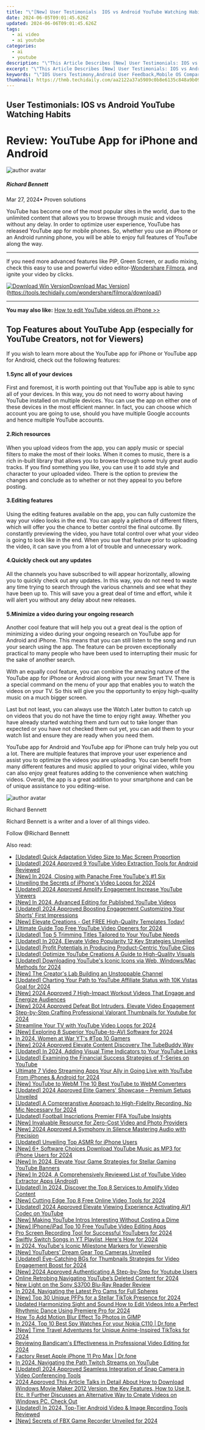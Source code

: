 ```yaml
---
title: "\"[New] User Testimonials  IOS vs Android YouTube Watching Habits\""
date: 2024-06-05T09:01:45.626Z
updated: 2024-06-06T09:01:45.626Z
tags:
  - ai video
  - ai youtube
categories:
  - ai
  - youtube
description: "\"This Article Describes [New] User Testimonials: IOS vs Android YouTube Watching Habits\""
excerpt: "\"This Article Describes [New] User Testimonials: IOS vs Android YouTube Watching Habits\""
keywords: "\"IOS Users Testimony,Android User Feedback,Mobile OS Comparison,Video App Preference,Smartphone Screen Time,Device OS Watching Habits,User-Experience Ratings\""
thumbnail: https://thmb.techidaily.com/aa2122a37a5989c0b8e6135c848a9b094e794d7aa1b69be64b39a2ed2ad95c93.jpg
---
```


## User Testimonials: IOS vs Android YouTube Watching Habits

# Review: YouTube App for iPhone and Android

![author avatar](https://images.wondershare.com/filmora/article-images/richard-bennett.jpg)

##### Richard Bennett

 Mar 27, 2024• Proven solutions

 YouTube has become one of the most popular sites in the world, due to the unlimited content that allows you to browse through music and videos without any delay. In order to optimize user experience, YouTube has released YouTube app for mobile phones. So, whether you use an iPhone or an Android running phone, you will be able to enjoy full features of YouTube along the way.

---

 If you need more advanced features like PIP, Green Screen, or audio mixing, check this easy to use and powerful video editor-[Wondershare Filmora](https://tools.techidaily.com/wondershare/filmora/download/), and ignite your video by clicks.

[![Download Win Version](https://images.wondershare.com/filmora/guide/download-btn-win.jpg)](https://tools.techidaily.com/wondershare/filmora/download/)[Download Mac Version](https://images.wondershare.com/filmora/guide/download-btn-mac.jpg)](https://tools.techidaily.com/wondershare/filmora/download/)

---

**You may also like:** [How to edit YouTube videos on iPhone >>](https://tools.techidaily.com/wondershare/filmora/download/)

## Top Features about YouTube App (especially for YouTube Creators, not for Viewers)

 If you wish to learn more about the YouTube app for iPhone or YouTube app for Android, check out the following features:

#### 1.Sync all of your devices

 First and foremost, it is worth pointing out that YouTube app is able to sync all of your devices. In this way, you do not need to worry about having YouTube installed on multiple devices. You can use the app on either one of these devices in the most efficient manner. In fact, you can choose which account you are going to use, should you have multiple Google accounts and hence multiple YouTube accounts.

#### 2.Rich resources

 When you upload videos from the app, you can apply music or special filters to make the most of their looks. When it comes to music, there is a rich in-built library that allows you to browse through some truly great audio tracks. If you find something you like, you can use it to add style and character to your uploaded video. There is the option to preview the changes and conclude as to whether or not they appeal to you before posting.

#### 3.Editing features

 Using the editing features available on the app, you can fully customize the way your video looks in the end. You can apply a plethora of different filters, which will offer you the chance to better control the final outcome. By constantly previewing the video, you have total control over what your video is going to look like in the end. When you sue that feature prior to uploading the video, it can save you from a lot of trouble and unnecessary work.

#### 4.Quickly check out any updates

 All the channels you have subscribed to will appear horizontally, allowing you to quickly check out any updates. In this way, you do not need to waste any time trying to search through the various channels and see what they have been up to. This will save you a great deal of time and effort, while it will alert you without any delay about new releases.

#### 5.Minimize a video during your ongoing research

 Another cool feature that will help you out a great deal is the option of minimizing a video during your ongoing research on YouTube app for Android and iPhone. This means that you can still listen to the song and run your search using the app. The feature can be proven exceptionally practical to many people who have been used to interrupting their music for the sake of another search.

 With an equally cool feature, you can combine the amazing nature of the YouTube app for iPhone or Android along with your new Smart TV. There is a special command on the menu of your app that enables you to watch the videos on your TV. So this will give you the opportunity to enjoy high-quality music on a much bigger screen.

 Last but not least, you can always use the Watch Later button to catch up on videos that you do not have the time to enjoy right away. Whether you have already started watching them and turn out to take longer than expected or you have not checked them out yet, you can add them to your watch list and ensure they are ready when you need them.

 YouTube app for Android and YouTube app for iPhone can truly help you out a lot. There are multiple features that improve your user experience and assist you to optimize the videos you are uploading. You can benefit from many different features and music applied to your original video, while you can also enjoy great features adding to the convenience when watching videos. Overall, the app is a great addition to your smartphone and can be of unique assistance to you editing-wise.

![author avatar](https://images.wondershare.com/filmora/article-images/richard-bennett.jpg)

Richard Bennett

Richard Bennett is a writer and a lover of all things video.

Follow @Richard Bennett

<span class="atpl-alsoreadstyle">Also read:</span>
<div><ul>
<li><a href="https://facebook-video-footage.techidaily.com/updated-quick-adaptation-video-size-to-mac-screen-proportion/"><u>[Updated] Quick Adaptation  Video Size to Mac Screen Proportion</u></a></li>
<li><a href="https://facebook-video-footage.techidaily.com/updated-2024-approved-9-youtube-video-extraction-tools-for-android-reviewed/"><u>[Updated] 2024 Approved  9 YouTube Video Extraction Tools for Android Reviewed</u></a></li>
<li><a href="https://facebook-video-footage.techidaily.com/new-in-2024-closing-with-panache-free-youtubes-1-six/"><u>[New] In 2024, Closing with Panache  Free YouTube's #1 Six</u></a></li>
<li><a href="https://facebook-video-footage.techidaily.com/unveiling-the-secrets-of-iphones-video-loops-for-2024/"><u>Unveiling the Secrets of iPhone's Video Loops for 2024</u></a></li>
<li><a href="https://facebook-video-footage.techidaily.com/updated-2024-approved-amplify-engagement-increase-youtube-viewers/"><u>[Updated] 2024 Approved  Amplify Engagement  Increase YouTube Viewers</u></a></li>
<li><a href="https://facebook-video-footage.techidaily.com/new-in-2024-advanced-editing-for-published-youtube-videos/"><u>[New] In 2024, Advanced Editing for Published YouTube Videos</u></a></li>
<li><a href="https://facebook-video-footage.techidaily.com/updated-2024-approved-boosting-engagement-customizing-your-shorts-first-impressions/"><u>[Updated] 2024 Approved  Boosting Engagement  Customizing Your Shorts' First Impressions</u></a></li>
<li><a href="https://facebook-video-footage.techidaily.com/new-elevate-creations-get-free-high-quality-templates-today/"><u>[New] Elevate Creations - Get FREE High-Quality Templates Today!</u></a></li>
<li><a href="https://facebook-video-footage.techidaily.com/ultimate-guide-top-free-youtube-video-openers-for-2024/"><u>Ultimate Guide  Top Free YouTube Video Openers for 2024</u></a></li>
<li><a href="https://facebook-video-footage.techidaily.com/updated-top-5-trimming-titles-tailored-to-your-youtube-needs/"><u>[Updated] Top 5 Trimming Titles Tailored to Your YouTube Needs</u></a></li>
<li><a href="https://facebook-video-footage.techidaily.com/updated-in-2024-elevate-video-popularity-12-key-strategies-unveiled/"><u>[Updated] In 2024, Elevate Video Popularity  12 Key Strategies Unveiled</u></a></li>
<li><a href="https://facebook-video-footage.techidaily.com/updated-profit-potentials-in-producing-product-centric-youtube-clips/"><u>[Updated] Profit Potentials in Producing Product-Centric YouTube Clips</u></a></li>
<li><a href="https://facebook-video-footage.techidaily.com/updated-optimize-youtube-creations-a-guide-to-high-quality-visuals/"><u>[Updated] Optimize YouTube Creations  A Guide to High-Quality Visuals</u></a></li>
<li><a href="https://facebook-video-footage.techidaily.com/updated-downloading-youtubes-iconic-icons-via-web-windowsmac-methods-for-2024/"><u>[Updated] Downloading YouTube's Iconic Icons via Web, Windows/Mac Methods for 2024</u></a></li>
<li><a href="https://facebook-video-footage.techidaily.com/new-the-creators-lab-building-an-unstoppable-channel/"><u>[New] The Creator's Lab  Building an Unstoppable Channel</u></a></li>
<li><a href="https://facebook-video-footage.techidaily.com/updated-charting-your-path-to-youtube-affiliate-status-with-10k-vistas-goal-for-2024/"><u>[Updated] Charting Your Path to YouTube Affiliate Status with 10K Vistas Goal for 2024</u></a></li>
<li><a href="https://facebook-video-footage.techidaily.com/new-2024-approved-7-high-impact-workout-videos-that-engage-and-energize-audiences/"><u>[New] 2024 Approved  7 High-Impact Workout Videos That Engage and Energize Audiences</u></a></li>
<li><a href="https://facebook-video-footage.techidaily.com/new-2024-approved-defeat-bot-intruders-elevate-video-engagement/"><u>[New] 2024 Approved  Defeat Bot Intruders, Elevate Video Engagement</u></a></li>
<li><a href="https://facebook-video-footage.techidaily.com/step-by-step-crafting-professional-valorant-thumbnails-for-youtube-for-2024/"><u>Step-by-Step  Crafting Professional Valorant Thumbnails for Youtube for 2024</u></a></li>
<li><a href="https://facebook-video-footage.techidaily.com/streamline-your-tv-with-youtube-video-loops-for-2024/"><u>Streamline Your TV with YouTube Video Loops for 2024</u></a></li>
<li><a href="https://facebook-video-footage.techidaily.com/new-exploring-8-superior-youtube-to-avi-software-for-2024/"><u>[New] Exploring 8 Superior YouTube-to-AVI Software for 2024</u></a></li>
<li><a href="https://facebook-video-footage.techidaily.com/in-2024-women-at-war-yts-top-10-gamers/"><u>In 2024, Women at War  YT's #Top 10 Gamers</u></a></li>
<li><a href="https://facebook-video-footage.techidaily.com/new-2024-approved-elevate-content-discovery-the-tubebuddy-way/"><u>[New] 2024 Approved  Elevate Content Discovery  The TubeBuddy Way</u></a></li>
<li><a href="https://facebook-video-footage.techidaily.com/updated-in-2024-adding-visual-time-indicators-to-your-youtube-links/"><u>[Updated] In 2024, Adding Visual Time Indicators to Your YouTube Links</u></a></li>
<li><a href="https://facebook-video-footage.techidaily.com/updated-examining-the-financial-success-strategies-of-t-series-on-youtube/"><u>[Updated] Examining the Financial Success Strategies of T-Series on YouTube</u></a></li>
<li><a href="https://facebook-video-footage.techidaily.com/ultimate-7-video-streaming-apps-your-ally-in-going-live-with-youtube-from-iphones-and-android-for-2024/"><u>Ultimate 7 Video Streaming Apps  Your Ally in Going Live with YouTube From iPhones & Android for 2024</u></a></li>
<li><a href="https://facebook-video-footage.techidaily.com/new-youtube-to-webm-the-10-best-youtube-to-webm-converters/"><u>[New] YouTube to WebM  The 10 Best YouTube to WebM Converters</u></a></li>
<li><a href="https://facebook-video-footage.techidaily.com/updated-2024-approved-elite-gamers-showcase-premium-setups-unveiled/"><u>[Updated] 2024 Approved  Elite Gamers' Showcase – Premium Setups Unveiled</u></a></li>
<li><a href="https://facebook-video-footage.techidaily.com/updated-a-compreranstive-approach-to-high-fidelity-recording-no-mic-necessary-for-2024/"><u>[Updated] A Compreranstive Approach to High-Fidelity Recording, No Mic Necessary for 2024</u></a></li>
<li><a href="https://facebook-video-footage.techidaily.com/updated-football-inscriptions-premier-fifa-youtube-insights/"><u>[Updated] Football Inscriptions  Premier FIFA YouTube Insights</u></a></li>
<li><a href="https://facebook-video-footage.techidaily.com/new-invaluable-resource-for-zero-cost-video-and-photo-providers/"><u>[New] Invaluable Resource for Zero-Cost Video and Photo Providers</u></a></li>
<li><a href="https://facebook-video-footage.techidaily.com/new-2024-approved-a-symphony-in-silence-mastering-audio-with-precision/"><u>[New] 2024 Approved  A Symphony in Silence  Mastering Audio with Precision</u></a></li>
<li><a href="https://facebook-video-footage.techidaily.com/updated-unveiling-top-asmr-for-iphone-users/"><u>[Updated] Unveiling Top ASMR for iPhone Users</u></a></li>
<li><a href="https://facebook-video-footage.techidaily.com/new-6plus-software-choices-download-youtube-music-as-mp3-for-iphone-users-for-2024/"><u>[New] 6+ Software Choices  Download YouTube Music as MP3 for iPhone Users for 2024</u></a></li>
<li><a href="https://facebook-video-footage.techidaily.com/new-in-2024-elevate-your-game-strategies-for-stellar-gaming-youtube-banners/"><u>[New] In 2024, Elevate Your Game  Strategies for Stellar Gaming YouTube Banners</u></a></li>
<li><a href="https://facebook-video-footage.techidaily.com/new-in-2024-a-comprehensively-reviewed-list-of-youtube-video-extractor-apps-android/"><u>[New] In 2024, A Comprehensively Reviewed List of YouTube Video Extractor Apps (Android)</u></a></li>
<li><a href="https://facebook-video-footage.techidaily.com/updated-in-2024-discover-the-top-8-services-to-amplify-video-content/"><u>[Updated] In 2024, Discover the Top 8 Services to Amplify Video Content</u></a></li>
<li><a href="https://facebook-video-footage.techidaily.com/new-cutting-edge-top-8-free-online-video-tools-for-2024/"><u>[New] Cutting Edge  Top 8 Free Online Video Tools for 2024</u></a></li>
<li><a href="https://facebook-video-footage.techidaily.com/updated-2024-approved-elevate-viewing-experience-activating-av1-codec-on-youtube/"><u>[Updated] 2024 Approved  Elevate Viewing Experience  Activating AV1 Codec on YouTube</u></a></li>
<li><a href="https://facebook-video-footage.techidaily.com/new-making-youtube-intros-interesting-without-costing-a-dime/"><u>[New] Making YouTube Intros Interesting Without Costing a Dime</u></a></li>
<li><a href="https://facebook-video-footage.techidaily.com/new-iphoneipad-top-10-free-youtube-video-editing-apps/"><u>[New] IPhone/iPad  Top 10 Free YouTube Video Editing Apps</u></a></li>
<li><a href="https://facebook-video-footage.techidaily.com/pro-screen-recording-tool-for-successful-youtubers-for-2024/"><u>Pro Screen Recording Tool for Successful YouTubers for 2024</u></a></li>
<li><a href="https://facebook-video-footage.techidaily.com/swiftly-switch-songs-in-yt-playlist-heres-how-for-2024/"><u>Swiftly Switch Songs in YT Playlist, Here's How for 2024</u></a></li>
<li><a href="https://facebook-video-footage.techidaily.com/in-2024-youtubes-iconic-milestone-markers-for-viewership/"><u>In 2024, YouTube's Iconic Milestone Markers for Viewership</u></a></li>
<li><a href="https://facebook-video-footage.techidaily.com/new-youtubers-dream-gear-top-cameras-unveiled/"><u>[New] YouTubers' Dream Gear  Top Cameras Unveiled</u></a></li>
<li><a href="https://facebook-video-footage.techidaily.com/updated-eye-catching-bgs-for-thumbnails-strategies-for-video-engagement-boost-for-2024/"><u>[Updated] Eye-Catching BGs for Thumbnails  Strategies for Video Engagement Boost for 2024</u></a></li>
<li><a href="https://facebook-video-footage.techidaily.com/new-2024-approved-authenticating-a-step-by-step-for-youtube-users/"><u>[New] 2024 Approved  Authenticating  A Step-by-Step for Youtube Users</u></a></li>
<li><a href="https://facebook-video-footage.techidaily.com/online-retrobing-navigating-youtubes-deleted-content-for-2024/"><u>Online Retrobing  Navigating YouTube’s Deleted Content for 2024</u></a></li>
<li><a href="https://extra-resources.techidaily.com/new-light-on-the-sony-s3700-blu-ray-reader-review/"><u>New Light on the Sony S3700 Blu-Ray Reader Review</u></a></li>
<li><a href="https://some-skills.techidaily.com/in-2024-navigating-the-latest-pro-cams-for-full-spheres/"><u>In 2024, Navigating the Latest Pro Cams for Full Spheres</u></a></li>
<li><a href="https://tiktok-videos.techidaily.com/new-top-30-unique-pfps-for-a-stellar-tiktok-presence-for-2024/"><u>[New] Top 30 Unique PFPs for a Stellar TikTok Presence for 2024</u></a></li>
<li><a href="https://audio-editing.techidaily.com/updated-harmonizing-sight-and-sound-how-to-edit-videos-into-a-perfect-rhythmic-dance-using-premiere-pro-for-2024/"><u>Updated Harmonizing Sight and Sound How to Edit Videos Into a Perfect Rhythmic Dance Using Premiere Pro for 2024</u></a></li>
<li><a href="https://ai-video-editing.techidaily.com/how-to-add-motion-blur-effect-to-photos-in-gimp/"><u>How To Add Motion Blur Effect To Photos in GIMP</u></a></li>
<li><a href="https://android-location-track.techidaily.com/in-2024-top-10-best-spy-watches-for-your-nokia-c110-drfone-by-drfone-virtual-android/"><u>In 2024, Top 10 Best Spy Watches For your Nokia C110 | Dr.fone</u></a></li>
<li><a href="https://tiktok-clips.techidaily.com/new-time-travel-adventures-for-unique-anime-inspired-tiktoks-for-2024/"><u>[New] Time Travel Adventures for Unique Anime-Inspired TikToks for 2024</u></a></li>
<li><a href="https://visual-screen-recording.techidaily.com/reviewing-bandicams-effectiveness-in-professional-video-editing-for-2024/"><u>Reviewing Bandicam's Effectiveness in Professional Video Editing for 2024</u></a></li>
<li><a href="https://techidaily.com/factory-reset-apple-iphone-11-pro-max-drfone-by-drfone-ios-system-repair-ios-system-repair/"><u>Factory Reset Apple iPhone 11 Pro Max | Dr.fone</u></a></li>
<li><a href="https://youtube-stream.techidaily.com/in-2024-navigating-the-path-twitch-streams-on-youtube/"><u>In 2024, Navigating the Path  Twitch Streams on YouTube</u></a></li>
<li><a href="https://video-capture.techidaily.com/updated-2024-approved-seamless-integration-of-snap-camera-in-video-conferencing-tools/"><u>[Updated] 2024 Approved  Seamless Integration of Snap Camera in Video Conferencing Tools</u></a></li>
<li><a href="https://ai-editing-video.techidaily.com/2024-approved-this-article-talks-in-detail-about-how-to-download-windows-movie-maker-2012-version-the-key-features-how-to-use-it-etc-it-further-discusses-an/"><u>2024 Approved This Article Talks in Detail About How to Download Windows Movie Maker 2012 Version, the Key Features, How to Use It, Etc. It Further Discusses an Alternative Way to Create Videos on Windows PC. Check Out</u></a></li>
<li><a href="https://screen-mirroring-recording.techidaily.com/updated-in-2024-top-tier-android-video-and-image-recording-tools-reviewed/"><u>[Updated] In 2024, Top-Tier Android Video & Image Recording Tools Reviewed</u></a></li>
<li><a href="https://digital-screen-recording.techidaily.com/new-secrets-of-fbx-game-recorder-unveiled-for-2024/"><u>[New] Secrets of FBX Game Recorder Unveiled for 2024</u></a></li>
</ul></div>

<ins class="adsbygoogle"
      style="display:block"
      data-ad-client="ca-pub-7571918770474297"
      data-ad-slot="8358498916"
      data-ad-format="auto"
      data-full-width-responsive="true"></ins>